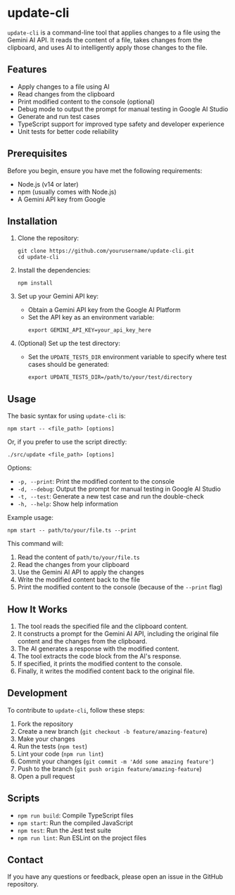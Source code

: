 # update-cli

`update-cli` is a command-line tool that applies changes to a file using the Gemini AI API. It reads the content of a file, takes changes from the clipboard, and uses AI to intelligently apply those changes to the file.

## Features

- Apply changes to a file using AI
- Read changes from the clipboard
- Print modified content to the console (optional)
- Debug mode to output the prompt for manual testing in Google AI Studio
- Generate and run test cases
- TypeScript support for improved type safety and developer experience
- Unit tests for better code reliability

## Prerequisites

Before you begin, ensure you have met the following requirements:

- Node.js (v14 or later)
- npm (usually comes with Node.js)
- A Gemini API key from Google

## Installation

1. Clone the repository:
   ```
   git clone https://github.com/yourusername/update-cli.git
   cd update-cli
   ```

2. Install the dependencies:
   ```
   npm install
   ```

3. Set up your Gemini API key:
   - Obtain a Gemini API key from the Google AI Platform
   - Set the API key as an environment variable:
     ```
     export GEMINI_API_KEY=your_api_key_here
     ```

4. (Optional) Set up the test directory:
   - Set the `UPDATE_TESTS_DIR` environment variable to specify where test cases should be generated:
     ```
     export UPDATE_TESTS_DIR=/path/to/your/test/directory
     ```

## Usage

The basic syntax for using `update-cli` is:

```
npm start -- <file_path> [options]
```

Or, if you prefer to use the script directly:

```
./src/update <file_path> [options]
```

Options:
- `-p, --print`: Print the modified content to the console
- `-d, --debug`: Output the prompt for manual testing in Google AI Studio
- `-t, --test`: Generate a new test case and run the double-check
- `-h, --help`: Show help information

Example usage:
```
npm start -- path/to/your/file.ts --print
```

This command will:
1. Read the content of `path/to/your/file.ts`
2. Read the changes from your clipboard
3. Use the Gemini AI API to apply the changes
4. Write the modified content back to the file
5. Print the modified content to the console (because of the `--print` flag)

## How It Works

1. The tool reads the specified file and the clipboard content.
2. It constructs a prompt for the Gemini AI API, including the original file content and the changes from the clipboard.
3. The AI generates a response with the modified content.
4. The tool extracts the code block from the AI's response.
5. If specified, it prints the modified content to the console.
6. Finally, it writes the modified content back to the original file.

## Development

To contribute to `update-cli`, follow these steps:

1. Fork the repository
2. Create a new branch (`git checkout -b feature/amazing-feature`)
3. Make your changes
4. Run the tests (`npm test`)
5. Lint your code (`npm run lint`)
6. Commit your changes (`git commit -m 'Add some amazing feature'`)
7. Push to the branch (`git push origin feature/amazing-feature`)
8. Open a pull request

## Scripts

- `npm run build`: Compile TypeScript files
- `npm start`: Run the compiled JavaScript
- `npm test`: Run the Jest test suite
- `npm run lint`: Run ESLint on the project files

## Contact

If you have any questions or feedback, please open an issue in the GitHub repository.